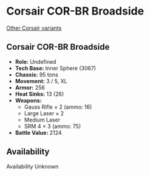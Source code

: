 # Corsair COR-BR Broadside 

[Other Corsair variants](../corsair.md) 

## Corsair COR-BR Broadside 

- **Role:** Undefined 
- **Tech Base:** Inner Sphere (3067) 
- **Chassis:** 95 tons 
- **Movement:** 3 / 5, XL 
- **Armor:** 256 
- **Heat Sinks:** 13 (26) 
- **Weapons:** 
  - Gauss Rifle × 2 (ammo: 16) 
  - Large Laser × 2 
  - Medium Laser 
  - SRM 4 × 3 (ammo: 75) 
- **Battle Value:** 2124 

## Availability 

Availability Unknown 


